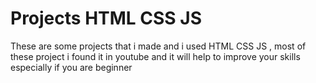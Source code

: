 # Projects HTML CSS JS
These are some projects that i made and i used HTML CSS JS , most of these project i found it in youtube and it will help to improve your skills especially if you are beginner
